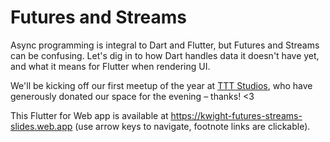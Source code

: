 # Futures and Streams

Async programming is integral to Dart and Flutter, but Futures and Streams can be confusing. Let's dig in to how Dart handles data it doesn't have yet, and what it means for Flutter when rendering UI.

We'll be kicking off our first meetup of the year at [TTT Studios](https://ttt.studio/), who have generously donated our space for the evening – thanks! <3

This Flutter for Web app is available at https://kwight-futures-streams-slides.web.app (use arrow keys to navigate, footnote links are clickable).
